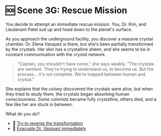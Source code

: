 # 🆘 Scene 3G: Rescue Mission

You decide to attempt an immediate rescue mission. You, Dr. Kim, and Lieutenant Patel suit up and head down to the planet's surface.

As you approach the underground facility, you discover a massive crystal chamber. Dr. Elena Vasquez is there, but she's been partially transformed by the crystals. Her skin has a crystalline sheen, and she seems to be in constant communication with the crystal network.

> "Captain, you shouldn't have come," she says weakly. "The crystals are sentient. They're trying to understand us, to become us. But the process... it's not complete. We're trapped between human and crystal."

She explains that the colony discovered the crystals were alive, but when they tried to study them, the crystals began absorbing human consciousness. Some colonists became fully crystalline, others died, and a few like her are stuck in between.

What do you do?

- 💎 [Try to reverse the transformation](./ending1.md)
- 🚀 [Evacuate Dr. Vasquez immediately](./ending2.md)

